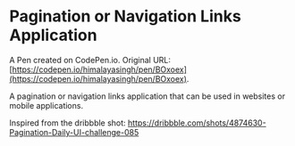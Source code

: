 # Pagination or Navigation Links Application

A Pen created on CodePen.io. Original URL: [https://codepen.io/himalayasingh/pen/BOxoex](https://codepen.io/himalayasingh/pen/BOxoex).

A pagination or navigation links application that can be used in websites or mobile applications.

Inspired from the dribbble shot: https://dribbble.com/shots/4874630-Pagination-Daily-UI-challenge-085